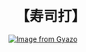 # 　【寿司打】 #

[![Image from Gyazo](https://i.gyazo.com/a65a106b0ce5508546855a11a5897568.jpg)](https://gyazo.com/a65a106b0ce5508546855a11a5897568)
